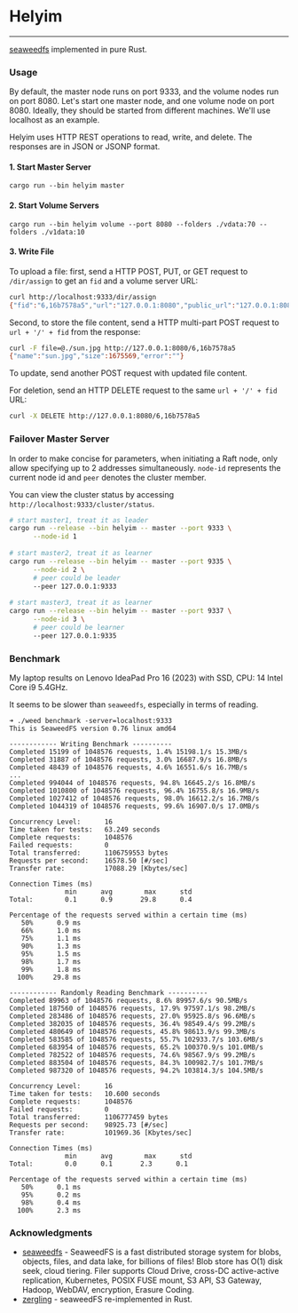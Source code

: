 # Helyim

-----
[seaweedfs](https://github.com/seaweedfs/seaweedfs) implemented in pure Rust.

### Usage

By default, the master node runs on port 9333, and the volume nodes run on port 8080. Let's start one master node, and one volume node on port 8080. Ideally, they should be started from different machines. We'll use localhost as an example.

Helyim uses HTTP REST operations to read, write, and delete. The responses are in JSON or JSONP format.

#### 1. Start Master Server

```shell
cargo run --bin helyim master
```

#### 2. Start Volume Servers

```shell
cargo run --bin helyim volume --port 8080 --folders ./vdata:70 --folders ./v1data:10
```

#### 3. Write File

To upload a file: first, send a HTTP POST, PUT, or GET request to `/dir/assign` to get an `fid` and a volume server URL:

```bash
curl http://localhost:9333/dir/assign
{"fid":"6,16b7578a5","url":"127.0.0.1:8080","public_url":"127.0.0.1:8080","count":1,"error":""}
```

Second, to store the file content, send a HTTP multi-part POST request to `url + '/' + fid` from the response:

```bash
curl -F file=@./sun.jpg http://127.0.0.1:8080/6,16b7578a5
{"name":"sun.jpg","size":1675569,"error":""}
```

To update, send another POST request with updated file content.

For deletion, send an HTTP DELETE request to the same `url + '/' + fid` URL:

```bash
curl -X DELETE http://127.0.0.1:8080/6,16b7578a5
```

### Failover Master Server

In order to make concise for parameters, when initiating a Raft node, only allow specifying up to 2 addresses simultaneously.
 `node-id` represents the current node id and `peer` denotes the cluster member.

You can view the cluster status by accessing `http://localhost:9333/cluster/status`.

```bash
# start master1, treat it as leader
cargo run --release --bin helyim -- master --port 9333 \
      --node-id 1
      
# start master2, treat it as learner
cargo run --release --bin helyim -- master --port 9335 \
      --node-id 2 \
      # peer could be leader
      --peer 127.0.0.1:9333
      
# start master3, treat it as learner
cargo run --release --bin helyim -- master --port 9337 \
      --node-id 3 \
      # peer could be learner
      --peer 127.0.0.1:9335
```

### Benchmark

My laptop results on Lenovo IdeaPad Pro 16 (2023) with SSD, CPU: 14 Intel Core i9 5.4GHz.

It seems to be slower than `seaweedfs`, especially in terms of reading.

```console
➜ ./weed benchmark -server=localhost:9333
This is SeaweedFS version 0.76 linux amd64

------------ Writing Benchmark ----------
Completed 15199 of 1048576 requests, 1.4% 15198.1/s 15.3MB/s
Completed 31887 of 1048576 requests, 3.0% 16687.9/s 16.8MB/s
Completed 48439 of 1048576 requests, 4.6% 16551.6/s 16.7MB/s
...
Completed 994044 of 1048576 requests, 94.8% 16645.2/s 16.8MB/s
Completed 1010800 of 1048576 requests, 96.4% 16755.8/s 16.9MB/s
Completed 1027412 of 1048576 requests, 98.0% 16612.2/s 16.7MB/s
Completed 1044319 of 1048576 requests, 99.6% 16907.0/s 17.0MB/s

Concurrency Level:      16
Time taken for tests:   63.249 seconds
Complete requests:      1048576
Failed requests:        0
Total transferred:      1106759553 bytes
Requests per second:    16578.50 [#/sec]
Transfer rate:          17088.29 [Kbytes/sec]

Connection Times (ms)
              min      avg        max      std
Total:        0.1      0.9       29.8      0.4

Percentage of the requests served within a certain time (ms)
   50%      0.9 ms
   66%      1.0 ms
   75%      1.1 ms
   90%      1.3 ms
   95%      1.5 ms
   98%      1.7 ms
   99%      1.8 ms
  100%     29.8 ms

------------ Randomly Reading Benchmark ----------
Completed 89963 of 1048576 requests, 8.6% 89957.6/s 90.5MB/s
Completed 187560 of 1048576 requests, 17.9% 97597.1/s 98.2MB/s
Completed 283486 of 1048576 requests, 27.0% 95925.8/s 96.6MB/s
Completed 382035 of 1048576 requests, 36.4% 98549.4/s 99.2MB/s
Completed 480649 of 1048576 requests, 45.8% 98613.9/s 99.3MB/s
Completed 583585 of 1048576 requests, 55.7% 102933.7/s 103.6MB/s
Completed 683954 of 1048576 requests, 65.2% 100370.9/s 101.0MB/s
Completed 782522 of 1048576 requests, 74.6% 98567.9/s 99.2MB/s
Completed 883504 of 1048576 requests, 84.3% 100982.7/s 101.7MB/s
Completed 987320 of 1048576 requests, 94.2% 103814.3/s 104.5MB/s

Concurrency Level:      16
Time taken for tests:   10.600 seconds
Complete requests:      1048576
Failed requests:        0
Total transferred:      1106777459 bytes
Requests per second:    98925.73 [#/sec]
Transfer rate:          101969.36 [Kbytes/sec]

Connection Times (ms)
              min      avg        max      std
Total:        0.0      0.1       2.3      0.1

Percentage of the requests served within a certain time (ms)
   50%      0.1 ms
   95%      0.2 ms
   98%      0.4 ms
  100%      2.3 ms
```

### Acknowledgments

- [seaweedfs](https://github.com/seaweedfs/seaweedfs) - SeaweedFS is a fast distributed storage system for blobs, objects, files, and data lake, for billions of files! Blob store has O(1) disk seek, cloud tiering. Filer supports Cloud Drive, cross-DC active-active replication, Kubernetes, POSIX FUSE mount, S3 API, S3 Gateway, Hadoop, WebDAV, encryption, Erasure Coding.
- [zergling](https://github.com/july2993/zergling) - seaweedFS re-implemented in Rust.
